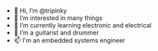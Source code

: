 - 👋 Hi, I’m @tripinky
- 👀 I’m interested in many things
- 🌱 I’m currently learning electronic and electrical
- 💞️ I’m a guitarist and drummer
- 📫 I'm an embedded systems engineer

<!---
tripinky/tripinky is a ✨ special ✨ repository because its `README.md` (this file) appears on your GitHub profile.
You can click the Preview link to take a look at your changes.
--->
